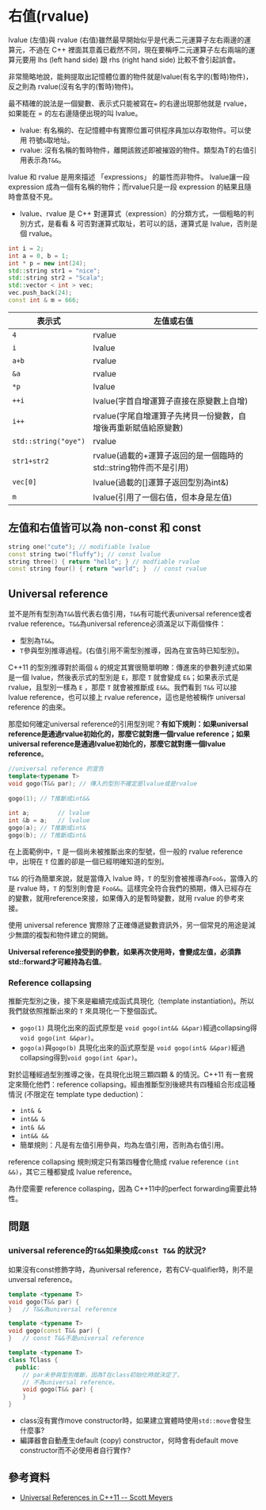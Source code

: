 # 右值(rvalue)

lvalue (左值)與 rvalue (右值)雖然最早開始似乎是代表二元運算子左右兩邊的運算元，不過在 C++ 裡面其意義已截然不同，現在要稱呼二元運算子左右兩端的運算元要用 lhs (left hand side) 跟 rhs (right hand side) 比較不會引起誤會。

非常簡略地說，能夠提取出記憶體位置的物件就是lvalue(有名字的(暫時)物件)，反之則為 rvalue(沒有名字的(暫時)物件)。

最不精確的說法是一個變數、表示式只能被寫在`=` 的右邊出現那他就是 rvalue，如果能在 = 的左右邊隨便出現的叫 lvalue。

* lvalue: 有名稱的、在記憶體中有實際位置可供程序員加以存取物件。可以使用 符號`&`取地址。
* rvalue: 沒有名稱的暫時物件，離開該敘述即被摧毀的物件。類型為T的右值引用表示為`T&&`。

lvalue 和 rvalue 是用來描述 「expressions」 的屬性而非物件。lvalue讓一段 expression 成為一個有名稱的物件；而rvalue只是一段 expression 的結果且隨時會蒸發不見。

* lvalue、rvalue 是 C++ 對運算式（expression）的分類方式，一個粗略的判別方式，是看看 & 可否對運算式取址，若可以的話，運算式是 lvalue，否則是個 rvalue。

```cpp
int i = 2;
int a = 0, b = 1;
int * p = new int(24);
std::string str1 = "nice";
std::string str2 = "Scala";
std::vector < int > vec;
vec.push_back(24);
const int & m = 666;
```

| 表示式                  | 左值或右值                                      |
| -------------------- | ------------------------------------------ |
| `4`                  | rvalue                                     |
| `i`                  | lvalue                                     |
| `a+b`                | rvalue                                     |
| `&a`                 | rvalue                                     |
| `*p`                 | lvalue                                     |
| `++i`                | lvalue(字首自增運算子直接在原變數上自增)                   |
| `i++`                | rvalue(字尾自增運算子先拷貝一份變數，自增後再重新賦值給原變數)        |
| `std::string("oye")` | rvalue                                     |
| `str1+str2`          | rvalue(過載的+運算子返回的是一個臨時的std::string物件而不是引用) |
| `vec[0]`             | lvalue(過載的\[]運算子返回型別為int&)                 |
| `m`                  | lvalue(引用了一個右值，但本身是左值)                     |

## 左值和右值皆可以為 non-const 和 const&#x20;

```cpp
string one("cute"); // modifiable lvalue
const string two("fluffy"); // const lvalue
string three() { return "hello"; } // modfiable rvalue
const string four() { return "world"; }  // const rvalue
```

## Universal reference

並不是所有型別為`T&&`皆代表右值引用，`T&&`有可能代表universal reference或者rvalue reference。`T&&`為universal reference必須滿足以下兩個條件：

* 型別為`T&&`。&#x20;
* `T`參與型別推導過程。(右值引用不需型別推導，因為在宣告時已知型別)。

&#x20;C++11 的型別推導對於兩個 `&` 的規定其實很簡單明瞭：傳進來的參數列達式如果是一個 lvalue，然後表示式的型別是 `E`，那麼 `T` 就會變成 `E&`；如果表示式是 rvalue，且型別一樣為 `E` ，那麼 `T` 就會被推斷成 `E&&`。我們看到 `T&&` 可以接 lvalue reference，也可以接上 rvalue reference，這也是他被稱作 universal reference 的由來。

那麼如何確定universal reference的引用型別呢？**有如下規則：如果universal reference是通過rvalue初始化的，那麼它就對應一個rvalue reference；如果universal reference是通過lvalue初始化的，那麼它就對應一個lvalue reference**。

```cpp
//universal reference 的宣告
template<typename T>
void gogo(T&& par); // 傳入的型別不確定是lvalue或是rvalue
 
gogo(1); // T推斷成int&&
 
int a;        // lvalue
int &b = a;   // lvalue
gogo(a); // T推斷成int&
gogo(b); // T推斷成int&
```

在上面範例中，`T` 是一個尚未被推斷出來的型號，但一般的 rvalue reference 中，出現在 `T` 位置的卻是一個已經明確知道的型別。

`T&&` 的行為簡單來說，就是當傳入 lvalue 時，`T` 的型別會被推導為`Foo&`，當傳入的是 rvalue 時，`T` 的型別則會是 `Foo&&`。這樣完全符合我們的預期，傳入已經存在的變數，就用reference來接，如果傳入的是暫時變數，就用 rvalue 的參考來接。

使用 universal reference 實際除了正確傳遞變數資訊外，另一個常見的用途是減少無謂的複製和物件建立的開銷。

**Universal reference接受到的參數，如果再次使用時，會變成左值，必須靠std::forward才可維持為右值**。



### Reference collapsing&#x20;

推斷完型別之後，接下來是繼續完成函式具現化（template instantiation)。所以我們就依照推斷出來的 `T` 來具現化一下整個函式。

* `gogo(1)` 具現化出來的函式原型是 `void gogo(int&& &&par)`經過collapsing得 `void gogo(int &&par)`。
* `gogo(a)`與`gogo(b)` 具現化出來的函式原型是 `void gogo(int& &&par)`經過collapsing得到`void gogo(int &par)`。

對於這種經過型別推導之後，在具現化出現三顆四顆 & 的情況。C++11 有一套規定來簡化他們：reference collapsing。經由推斷型別後總共有四種組合形成這種情況 (不限定在 template type deduction)：

* `int& &`
* `int&& &`
* `int& &&`
* `int&& &&`
* 簡單規則：凡是有左值引用參與，均為左值引用，否則為右值引用。

reference collapsing 規則規定只有第四種會化簡成 rvalue reference `(int &&)`，其它三種都變成 lvalue reference。

為什麼需要 reference collasping，因為 C++11中的perfect forwarding需要此特性。

## 問題

### universal reference的`T&&`如果換成`const T&&` 的狀況?

如果沒有const修飾字時，為universal reference，若有CV-qualifier時，則不是unversal reference。

```cpp
template <typename T>
void gogo(T&& par) {
}	// T&&為universal reference

template <typename T>
void gogo(const T&& par) {
}	// const T&&不是universal reference

template <typename T>
class TClass {
  public:
	// par未參與型別推斷，因為T在class初始化時就決定了，
	// 不為universal reference。
    void gogo(T&& par) {
    }
}
```

* class沒有實作move constructor時，如果建立實體時使用`std::move`會發生什麼事?
* 編譯器會自動產生default (copy) constructor，何時會有default move constructor而不必使用者自行實作?



## 參考資料

* [Universal References in C++11 -- Scott Meyers](https://isocpp.org/blog/2012/11/universal-references-in-c11-scott-meyers)

### &#xD;

